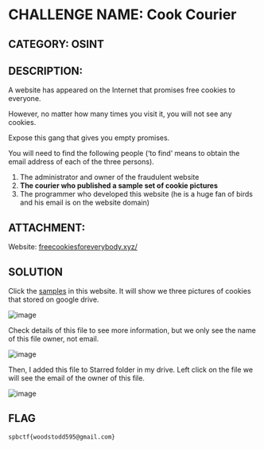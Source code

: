 # CHALLENGE NAME: Cook Courier

## CATEGORY: OSINT

## DESCRIPTION:

A website has appeared on the Internet that promises free cookies to everyone.

However, no matter how many times you visit it, you will not see any cookies.

Expose this gang that gives you empty promises.

You will need to find the following people (‘to find’ means to obtain the email address of each of the three persons).

1. The administrator and owner of the fraudulent website
2. **The courier who published a sample set of cookie pictures**
3. The programmer who developed this website (he is a huge fan of birds and his email is on the website domain)

## ATTACHMENT:

Website: [freecookiesforeverybody.xyz/](http://freecookiesforeverybody.xyz/)

## SOLUTION

Click the [samples](https://drive.google.com/file/d/1iPW27qSrh03LQZkpBoGi3l3JQtUxHHVZ/view) in this website. It will show we three pictures of cookies that stored on google drive.

![image](https://user-images.githubusercontent.com/84057292/136726844-865d62dc-fdf6-4dcb-a59b-f9c3b7df8e4f.png)

Check details of this file to see more information, but we only see the name of this file owner, not email.

![image](https://user-images.githubusercontent.com/84057292/136727433-57e07208-15c0-4d9a-ba3d-242af963fa85.png)

Then, I added this file to Starred folder in my drive. Left click on the file we will see the email of the owner of this file.

![image](https://cdn.discordapp.com/attachments/871393677304553473/896957304077963304/Untitled.png)

## FLAG

`spbctf{woodstodd595@gmail.com}`
